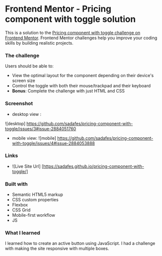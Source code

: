 # Frontend Mentor - Pricing component with toggle solution

This is a solution to the [Pricing component with toggle challenge on Frontend Mentor](https://www.frontendmentor.io/challenges/pricing-component-with-toggle-8vPwRMIC). Frontend Mentor challenges help you improve your coding skills by building realistic projects. 


### The challenge

Users should be able to:

- View the optimal layout for the component depending on their device's screen size
- Control the toggle with both their mouse/trackpad and their keyboard
- **Bonus**: Complete the challenge with just HTML and CSS

### Screenshot

- desktop view : 


![desktop] https://github.com/sadafes/pricing-component-with-toggle/issues/3#issue-2884051760
- mobile view:
 ![mobile] https://github.com/sadafes/pricing-component-with-toggle/issues/4#issue-2884053888

### Links


- ![Live Site Url] [https://sadafes.github.io/pricing-component-with-toggle/]


### Built with

- Semantic HTML5 markup
- CSS custom properties
- Flexbox
- CSS Grid
- Mobile-first workflow
- JS 

### What I learned

I learned how to create an active button using JavaScript. I had a challenge with making the site responsive with multiple boxes.
